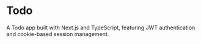 # Todo
A Todo app built with Next.js and TypeScript, featuring JWT authentication and cookie-based session management.
